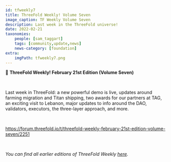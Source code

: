 ```yaml
---
id: tfweekly7
title: ThreeFold Weekly! Volume Seven
image_caption: TF Weekly Volume Seven
description: Last week in the ThreeFold universe!
date: 2022-02-21
taxonomies:
    people: [sam_taggart]
    tags: [community,update,news]
    news-category: [foundation]
extra:
    imgPath: tfweekly7.png
---
```


📰 **ThreeFold Weekly! February 21st Edition (Volume Seven)**

<br/>

Last week in ThreeFold: a new powerful demo is live, updates around farming migration and Titan shipping, two awards for our partners at TAG, an exciting visit to Lebanon, major updates to info around the DAO, validators, executors, the three-layer approach, and more.

<br/>

https://forum.threefold.io/t/threefold-weekly-february-21st-edition-volume-seven/2251

<br/>

*You can find all earlier editions of ThreeFold Weekly [here](https://forum.threefold.io/c/ecosystem-developments/41).*